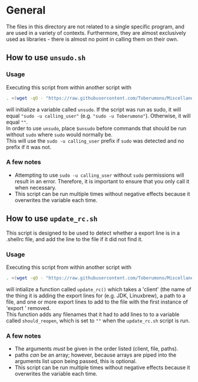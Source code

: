 # <a name="General"></a>General
The files in this directory are not related to a single specific program, and are used in a variety of contexts.
Furthermore, they are almost exclusively used as libraries - there is almost no point in calling them on their own.

## <a name="unsudo"></a>How to use `unsudo.sh`
### Usage
Executing this script from within another script with
```bash
. <(wget -qO - "https://raw.githubusercontent.com/Toberumono/Miscellaneous/master/common/unsudo.sh")
```
will initialize a variable called `unsudo`.  If the script was run as sudo, it will equal `"sudo -u calling_user"` (e.g. `"sudo -u Toberumono"`).  Otherwise, it will equal `""`.<br>
In order to use `unsudo`, place `$unsudo` before commands that should be run without `sudo` where `sudo` would normally be.<br>
This will use the `sudo -u calling_user` prefix if `sudo` was detected and no prefix if it was not.

### A few notes
* Attempting to use `sudo -u calling_user` without `sudo` permissions will result in an error.  Therefore, it is important to ensure that you only call it when necessary.
* This script can be run multiple times without negative effects because it overwrites the variable each time.

## <a name="update_rc"></a>How to use `update_rc.sh`
This script is designed to be used to detect whether a export line is in a .shellrc file, and add the line to the file if it did not find it.

### Usage
Executing this script from within another script with
```bash
. <(wget -qO - "https://raw.githubusercontent.com/Toberumono/Miscellaneous/master/common/update_rc.sh")
```
will intialize a function called `update_rc()` which takes a 'client' (the name of the thing it is adding the export lines for (e.g. JDK, Linuxbrew), a path to a file, and one or more export lines to add to the file with the first instance of 'export ' removed.<br>
This function adds any filenames that it had to add lines to to a variable called `should_reopen`, which is set to `""` when the `update_rc.sh` script is run.

### A few notes
* The arguments *must* be given in the order listed (client, file, paths).
* paths *can* be an array; however, because arrays are piped into the arguments list upon being passed, this is optional.
* This script can be run multiple times without negative effects because it overwrites the variable each time.
